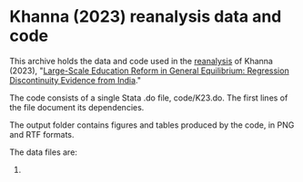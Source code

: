 # Khanna (2023) reanalysis data and code

This archive holds the data and code used in the [reanalysis](https://arxiv.org/abs/XXXX) of Khanna (2023), "[Large-Scale Education Reform in General
Equilibrium: Regression Discontinuity Evidence from India](https://doi.org/10.1086/721619)."

The code consists of a single Stata .do file, code/K23.do. The first lines of the file document its dependencies.

The output folder contains figures and tables produced by the code, in PNG and RTF formats.

The data files are:

1. 
